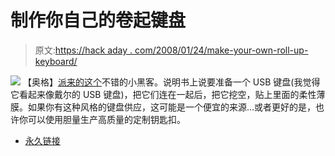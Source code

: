 # 制作你自己的卷起键盘

> 原文:[https://hack aday . com/2008/01/24/make-your-own-roll-up-keyboard/](https://hackaday.com/2008/01/24/make-your-own-roll-up-keyboard/)

![](../Images/6c1e083bc982d12cb489cd99999c3855.png)
【奥格】[派来的这个](http://www.instructables.com/id/Make-your-own-Roll-Up-Keyboard/)不错的小黑客。说明书上说要准备一个 USB 键盘(我觉得它看起来像戴尔的 USB 键盘)，把它们连在一起后，把它挖空，贴上里面的柔性薄膜。如果你有这种风格的键盘供应，这可能是一个便宜的来源…或者更好的是，也许你可以使用胆量生产高质量的定制钥匙扣。

*   [永久链接](http://www.instructables.com/id/Make-your-own-Roll-Up-Keyboard/)